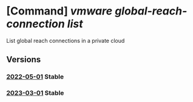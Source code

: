 # [Command] _vmware global-reach-connection list_

List global reach connections in a private cloud

## Versions

### [2022-05-01](/Resources/mgmt-plane/L3N1YnNjcmlwdGlvbnMve30vcmVzb3VyY2Vncm91cHMve30vcHJvdmlkZXJzL21pY3Jvc29mdC5hdnMvcHJpdmF0ZWNsb3Vkcy97fS9nbG9iYWxyZWFjaGNvbm5lY3Rpb25z/2022-05-01.xml) **Stable**

<!-- mgmt-plane /subscriptions/{}/resourcegroups/{}/providers/microsoft.avs/privateclouds/{}/globalreachconnections 2022-05-01 -->

### [2023-03-01](/Resources/mgmt-plane/L3N1YnNjcmlwdGlvbnMve30vcmVzb3VyY2Vncm91cHMve30vcHJvdmlkZXJzL21pY3Jvc29mdC5hdnMvcHJpdmF0ZWNsb3Vkcy97fS9nbG9iYWxyZWFjaGNvbm5lY3Rpb25z/2023-03-01.xml) **Stable**

<!-- mgmt-plane /subscriptions/{}/resourcegroups/{}/providers/microsoft.avs/privateclouds/{}/globalreachconnections 2023-03-01 -->
